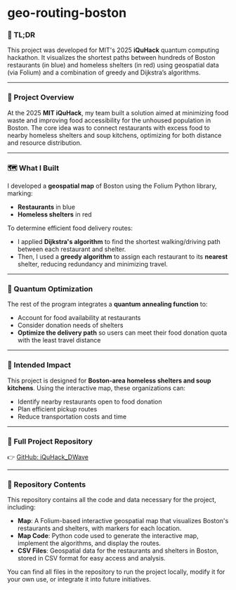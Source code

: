 # geo-routing-boston

### 🚀 TL;DR  
This project was developed for MIT's 2025 **iQuHack** quantum computing hackathon. It visualizes the shortest paths between hundreds of Boston restaurants (in blue) and homeless shelters (in red) using geospatial data (via Folium) and a combination of greedy and Dijkstra’s algorithms.

---

### 🧠 Project Overview  
At the 2025 **MIT iQuHack**, my team built a solution aimed at minimizing food waste and improving food accessibility for the unhoused population in Boston. The core idea was to connect restaurants with excess food to nearby homeless shelters and soup kitchens, optimizing for both distance and resource distribution.

---

### 🗺️ What I Built  
I developed a **geospatial map** of Boston using the Folium Python library, marking:
- **Restaurants** in blue  
- **Homeless shelters** in red  

To determine efficient food delivery routes:
- I applied **Dijkstra's algorithm** to find the shortest walking/driving path between each restaurant and shelter.
- Then, I used a **greedy algorithm** to assign each restaurant to its **nearest** shelter, reducing redundancy and minimizing travel.

---

### 🧩 Quantum Optimization  
The rest of the program integrates a **quantum annealing function** to:
- Account for food availability at restaurants  
- Consider donation needs of shelters  
- **Optimize the delivery path** so users can meet their food donation quota with the least travel distance

---

### 🎯 Intended Impact  
This project is designed for **Boston-area homeless shelters and soup kitchens**. Using the interactive map, these organizations can:
- Identify nearby restaurants open to food donation  
- Plan efficient pickup routes  
- Reduce transportation costs and time

---

### 🧾 Full Project Repository  
👉 [GitHub: iQuHack_DWave](https://github.com/NandeeneeSingh/iQuHack_DWave)

---

### 📁 Repository Contents  
This repository contains all the code and data necessary for the project, including:

- **Map**: A Folium-based interactive geospatial map that visualizes Boston's restaurants and shelters, with markers for each location.
- **Map Code**: Python code used to generate the interactive map, implement the algorithms, and display the routes.
- **CSV Files**: Geospatial data for the restaurants and shelters in Boston, stored in CSV format for easy access and analysis.
  
You can find all files in the repository to run the project locally, modify it for your own use, or integrate it into future initiatives.

